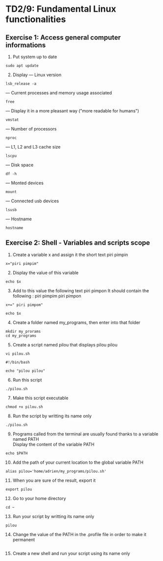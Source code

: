 # TD2/9: Fundamental Linux functionalities  

## Exercise 1: Access general computer informations  

1. Put system up to date
```
sudo apt update  
```

2. Display
  — Linux version
```
lsb_release -a
```  

  — Current processes and memory usage associated
 ```
 free
 ```
  
  — Display it in a more pleasant way ("more readable for humans")  
```
vmstat
```

  — Number of processors  
```
nproc
```

  — L1, L2 and L3 cache size  
```
lscpu
```
  
  — Disk space  
```
df -h
```

  — Monted devices  
```
mount
```

  — Connected usb devices  
```
lsusb
```

  — Hostname  
```
hostname
```


## Exercise 2: Shell - Variables and scripts scope  

1. Create a variable x and assign it the short text piri pimpin  
```
x="piri pimpim"
```

2. Display the value of this variable
```
echo $x
```
  
3. Add to this value the following text piri pimpon It should contain the following : piri pimpim piri pimpon  
```
x+=" piri pimpom"

echo $x
```

4. Create a folder named my_programs, then enter into that folder
```
mkdir my_prorams
cd my_programs
```
  
5. Create a script named pilou that displays pilou pilou
```
vi pilou.sh 

#!/bin/bash 

echo "pilou pilou"
```
  
6. Run this script
```
./pilou.sh
```

7. Make this script executable
```
chmod +x pilou.sh
```

8. Run the script by writting its name only
```
./pilou.sh
```

9. Programs called from the terminal are usually found thanks to a variable named PATH  
Display the content of the variable PATH
```
echo $PATH
```

10. Add the path of your current location to the global variable PATH
```
alias pilou='home/adrien/my_programs/pilou.sh'
```

11. When you are sure of the result, export it
```
export pilou
```

12. Go to your home directory
```
cd ~
```

13. Run your script by writting its name only
```
pilou
```

14. Change the value of the PATH in the .profile file in order to make it permanent
```

```

15. Create a new shell and run your script using its name only
```

```
